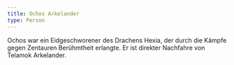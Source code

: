 ```yaml
---
title: Ochos Arkelander
type: Person
---
```


Ochos war ein Eidgeschworener des Drachens Hexia, der durch die Kämpfe gegen Zentauren Berühmtheit erlangte. Er ist direkter Nachfahre von Telamok Arkelander.
